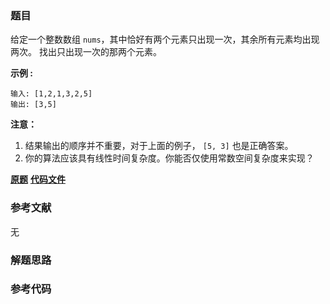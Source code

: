 ### 题目
给定一个整数数组 `nums`，其中恰好有两个元素只出现一次，其余所有元素均出现两次。 找出只出现一次的那两个元素。

**示例 :**

    
    
    输入: [1,2,1,3,2,5]
    输出: [3,5]

**注意：**

  1. 结果输出的顺序并不重要，对于上面的例子， `[5, 3]` 也是正确答案。
  2. 你的算法应该具有线性时间复杂度。你能否仅使用常数空间复杂度来实现？

 **[原题](https://leetcode-cn.com/problems/single-number-iii/)**    **[代码文件]()**


### 参考文献
无

### 解题思路




### 参考代码

```go


```




